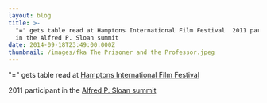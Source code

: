 ```yaml
---
layout: blog
title: >-
  "=" gets table read at Hamptons International Film Festival  2011 participant
  in the Alfred P. Sloan summit 
date: 2014-09-18T23:49:00.000Z
thumbnail: /images/fka The Prisoner and the Professor.jpeg
---
```

"=" gets table read at [Hamptons International Film Festival](http://www.indiewire.com/article/small_beautifully_moving_parts_wins_alfred_p._sloan_prize_at_hamptons_film_)

2011 participant in the [Alfred P. Sloan summit](http://sloansummit.org/filmmakers/sheryl-glubok)
